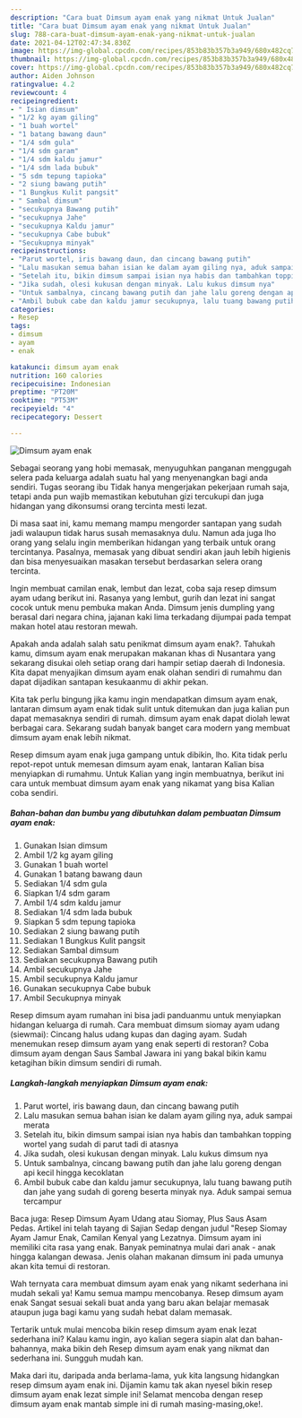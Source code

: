 ```yaml
---
description: "Cara buat Dimsum ayam enak yang nikmat Untuk Jualan"
title: "Cara buat Dimsum ayam enak yang nikmat Untuk Jualan"
slug: 788-cara-buat-dimsum-ayam-enak-yang-nikmat-untuk-jualan
date: 2021-04-12T02:47:34.830Z
image: https://img-global.cpcdn.com/recipes/853b83b357b3a949/680x482cq70/dimsum-ayam-enak-foto-resep-utama.jpg
thumbnail: https://img-global.cpcdn.com/recipes/853b83b357b3a949/680x482cq70/dimsum-ayam-enak-foto-resep-utama.jpg
cover: https://img-global.cpcdn.com/recipes/853b83b357b3a949/680x482cq70/dimsum-ayam-enak-foto-resep-utama.jpg
author: Aiden Johnson
ratingvalue: 4.2
reviewcount: 4
recipeingredient:
- " Isian dimsum"
- "1/2 kg ayam giling"
- "1 buah wortel"
- "1 batang bawang daun"
- "1/4 sdm gula"
- "1/4 sdm garam"
- "1/4 sdm kaldu jamur"
- "1/4 sdm lada bubuk"
- "5 sdm tepung tapioka"
- "2 siung bawang putih"
- "1 Bungkus Kulit pangsit"
- " Sambal dimsum"
- "secukupnya Bawang putih"
- "secukupnya Jahe"
- "secukupnya Kaldu jamur"
- "secukupnya Cabe bubuk"
- "Secukupnya minyak"
recipeinstructions:
- "Parut wortel, iris bawang daun, dan cincang bawang putih"
- "Lalu masukan semua bahan isian ke dalam ayam giling nya, aduk sampai merata"
- "Setelah itu, bikin dimsum sampai isian nya habis dan tambahkan topping wortel yang sudah di parut tadi di atasnya"
- "Jika sudah, olesi kukusan dengan minyak. Lalu kukus dimsum nya"
- "Untuk sambalnya, cincang bawang putih dan jahe lalu goreng dengan api kecil hingga kecoklatan"
- "Ambil bubuk cabe dan kaldu jamur secukupnya, lalu tuang bawang putih dan jahe yang sudah di goreng beserta minyak nya. Aduk sampai semua tercampur"
categories:
- Resep
tags:
- dimsum
- ayam
- enak

katakunci: dimsum ayam enak 
nutrition: 160 calories
recipecuisine: Indonesian
preptime: "PT20M"
cooktime: "PT53M"
recipeyield: "4"
recipecategory: Dessert

---
```



![Dimsum ayam enak](https://img-global.cpcdn.com/recipes/853b83b357b3a949/680x482cq70/dimsum-ayam-enak-foto-resep-utama.jpg)

Sebagai seorang yang hobi memasak, menyuguhkan panganan menggugah selera pada keluarga adalah suatu hal yang menyenangkan bagi anda sendiri. Tugas seorang ibu Tidak hanya mengerjakan pekerjaan rumah saja, tetapi anda pun wajib memastikan kebutuhan gizi tercukupi dan juga hidangan yang dikonsumsi orang tercinta mesti lezat.

Di masa  saat ini, kamu memang mampu mengorder santapan yang sudah jadi walaupun tidak harus susah memasaknya dulu. Namun ada juga lho orang yang selalu ingin memberikan hidangan yang terbaik untuk orang tercintanya. Pasalnya, memasak yang dibuat sendiri akan jauh lebih higienis dan bisa menyesuaikan masakan tersebut berdasarkan selera orang tercinta. 

Ingin membuat camilan enak, lembut dan lezat, coba saja resep dimsum ayam udang berikut ini. Rasanya yang lembut, gurih dan lezat ini sangat cocok untuk menu pembuka makan Anda. Dimsum jenis dumpling yang berasal dari negara china, jajanan kaki lima terkadang dijumpai pada tempat makan hotel atau restoran mewah.

Apakah anda adalah salah satu penikmat dimsum ayam enak?. Tahukah kamu, dimsum ayam enak merupakan makanan khas di Nusantara yang sekarang disukai oleh setiap orang dari hampir setiap daerah di Indonesia. Kita dapat menyajikan dimsum ayam enak olahan sendiri di rumahmu dan dapat dijadikan santapan kesukaanmu di akhir pekan.

Kita tak perlu bingung jika kamu ingin mendapatkan dimsum ayam enak, lantaran dimsum ayam enak tidak sulit untuk ditemukan dan juga kalian pun dapat memasaknya sendiri di rumah. dimsum ayam enak dapat diolah lewat berbagai cara. Sekarang sudah banyak banget cara modern yang membuat dimsum ayam enak lebih nikmat.

Resep dimsum ayam enak juga gampang untuk dibikin, lho. Kita tidak perlu repot-repot untuk memesan dimsum ayam enak, lantaran Kalian bisa menyiapkan di rumahmu. Untuk Kalian yang ingin membuatnya, berikut ini cara untuk membuat dimsum ayam enak yang nikamat yang bisa Kalian coba sendiri.

<!--inarticleads1-->

##### Bahan-bahan dan bumbu yang dibutuhkan dalam pembuatan Dimsum ayam enak:

1. Gunakan  Isian dimsum
1. Ambil 1/2 kg ayam giling
1. Gunakan 1 buah wortel
1. Gunakan 1 batang bawang daun
1. Sediakan 1/4 sdm gula
1. Siapkan 1/4 sdm garam
1. Ambil 1/4 sdm kaldu jamur
1. Sediakan 1/4 sdm lada bubuk
1. Siapkan 5 sdm tepung tapioka
1. Sediakan 2 siung bawang putih
1. Sediakan 1 Bungkus Kulit pangsit
1. Sediakan  Sambal dimsum
1. Sediakan secukupnya Bawang putih
1. Ambil secukupnya Jahe
1. Ambil secukupnya Kaldu jamur
1. Gunakan secukupnya Cabe bubuk
1. Ambil Secukupnya minyak


Resep dimsum ayam rumahan ini bisa jadi panduanmu untuk menyiapkan hidangan keluarga di rumah. Cara membuat dimsum siomay ayam udang (siewmai): Cincang halus udang kupas dan daging ayam. Sudah menemukan resep dimsum ayam yang enak seperti di restoran? Coba dimsum ayam dengan Saus Sambal Jawara ini yang bakal bikin kamu ketagihan bikin dimsum sendiri di rumah. 

<!--inarticleads2-->

##### Langkah-langkah menyiapkan Dimsum ayam enak:

1. Parut wortel, iris bawang daun, dan cincang bawang putih
1. Lalu masukan semua bahan isian ke dalam ayam giling nya, aduk sampai merata
1. Setelah itu, bikin dimsum sampai isian nya habis dan tambahkan topping wortel yang sudah di parut tadi di atasnya
1. Jika sudah, olesi kukusan dengan minyak. Lalu kukus dimsum nya
1. Untuk sambalnya, cincang bawang putih dan jahe lalu goreng dengan api kecil hingga kecoklatan
1. Ambil bubuk cabe dan kaldu jamur secukupnya, lalu tuang bawang putih dan jahe yang sudah di goreng beserta minyak nya. Aduk sampai semua tercampur


Baca juga: Resep Dimsum Ayam Udang atau Siomay, Plus Saus Asam Pedas. Artikel ini telah tayang di Sajian Sedap dengan judul &#34;Resep Siomay Ayam Jamur Enak, Camilan Kenyal yang Lezatnya. Dimsum ayam ini memiliki cita rasa yang enak. Banyak peminatnya mulai dari anak - anak hingga kalangan dewasa. Jenis olahan makanan dimsum ini pada umunya akan kita temui di restoran. 

Wah ternyata cara membuat dimsum ayam enak yang nikamt sederhana ini mudah sekali ya! Kamu semua mampu mencobanya. Resep dimsum ayam enak Sangat sesuai sekali buat anda yang baru akan belajar memasak ataupun juga bagi kamu yang sudah hebat dalam memasak.

Tertarik untuk mulai mencoba bikin resep dimsum ayam enak lezat sederhana ini? Kalau kamu ingin, ayo kalian segera siapin alat dan bahan-bahannya, maka bikin deh Resep dimsum ayam enak yang nikmat dan sederhana ini. Sungguh mudah kan. 

Maka dari itu, daripada anda berlama-lama, yuk kita langsung hidangkan resep dimsum ayam enak ini. Dijamin kamu tak akan nyesel bikin resep dimsum ayam enak lezat simple ini! Selamat mencoba dengan resep dimsum ayam enak mantab simple ini di rumah masing-masing,oke!.


